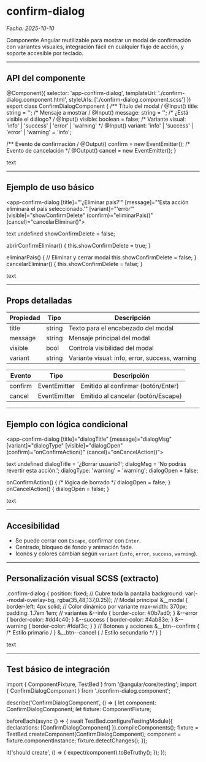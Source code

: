 # confirm-dialog

*Fecha: 2025-10-10*

Componente Angular reutilizable para mostrar un modal de confirmación con variantes visuales, integración fácil en cualquier flujo de acción, y soporte accesible por teclado.

---

## API del componente

@Component({
selector: 'app-confirm-dialog',
templateUrl: './confirm-dialog.component.html',
styleUrls: ['./confirm-dialog.component.scss']
})
export class ConfirmDialogComponent {
/** Título del modal /
@Input() title: string = '';
/* Mensaje a mostrar /
@Input() message: string = '';
/* ¿Está visible el diálogo? /
@Input() visible: boolean = false;
/* Variante visual: 'info' | 'success' | 'error' | 'warning' */
@Input() variant: 'info' | 'success' | 'error' | 'warning' = 'info';

/** Evento de confirmación /
@Output() confirm = new EventEmitter<void>();
/* Evento de cancelación */
@Output() cancel = new EventEmitter<void>();
}

text

---

## Ejemplo de uso básico

<app-confirm-dialog
[title]="'¿Eliminar país?'"
[message]="'Esta acción eliminará el país seleccionado.'"
[variant]="'error'"
[visible]="showConfirmDelete"
(confirm)="eliminarPais()"
(cancel)="cancelarEliminar()">
</app-confirm-dialog>

text
undefined
showConfirmDelete = false;

abrirConfirmEliminar() { this.showConfirmDelete = true; }

eliminarPais() {
// Eliminar y cerrar modal
this.showConfirmDelete = false;
}
cancelarEliminar() {
this.showConfirmDelete = false;
}

text

---

## Props detalladas

| Propiedad  | Tipo   | Descripción                                               |
|------------|--------|-----------------------------------------------------------|
| title      | string | Texto para el encabezado del modal                        |
| message    | string | Mensaje principal del modal                               |
| visible    | bool   | Controla visibilidad del modal                            |
| variant    | string | Variante visual: info, error, success, warning            |

| Evento     | Tipo               | Descripción                           |
|------------|--------------------|---------------------------------------|
| confirm    | EventEmitter<void> | Emitido al confirmar (botón/Enter)    |
| cancel     | EventEmitter<void> | Emitido al cancelar (botón/Escape)    |

---

## Ejemplo con lógica condicional

<app-confirm-dialog
[title]="dialogTitle"
[message]="dialogMsg"
[variant]="dialogType"
[visible]="dialogOpen"
(confirm)="onConfirmAction()"
(cancel)="onCancelAction()">
</app-confirm-dialog>

text
undefined
dialogTitle = '¿Borrar usuario?';
dialogMsg = 'No podrás revertir esta acción.';
dialogType: 'warning' = 'warning';
dialogOpen = false;

onConfirmAction() { /* lógica de borrado */ dialogOpen = false; }
onCancelAction() { dialogOpen = false; }

text

---

## Accesibilidad

- Se puede cerrar con `Escape`, confirmar con `Enter`.
- Centrado, bloqueo de fondo y animación fade.
- Iconos y colores cambian según `variant` (`info`, `error`, `success`, `warning`).

---

## Personalización visual SCSS (extracto)

.confirm-dialog {
position: fixed; // Cubre toda la pantalla
background: var(--modal-overlay-bg, rgba(35,48,137,0.25));
// Modal principal
&__modal {
border-left: 4px solid; // Color dinámico por variante
max-width: 370px;
padding: 1.7em 1em;
// variantes
&--info { border-color: #0b7ad0; }
&--error { border-color: #dd4c40; }
&--success { border-color: #4ab83e; }
&--warning { border-color: #fdaf3c; }
}
// Botones y acciones
&__btn--confirm { /* Estilo primario / }
&__btn--cancel { / Estilo secundario */ }
}

text

---

## Test básico de integración

import { ComponentFixture, TestBed } from '@angular/core/testing';
import { ConfirmDialogComponent } from './confirm-dialog.component';

describe('ConfirmDialogComponent', () => {
let component: ConfirmDialogComponent;
let fixture: ComponentFixture<ConfirmDialogComponent>;

beforeEach(async () => {
await TestBed.configureTestingModule({
declarations: [ConfirmDialogComponent]
}).compileComponents();
fixture = TestBed.createComponent(ConfirmDialogComponent);
component = fixture.componentInstance;
fixture.detectChanges();
});

it('should create', () => {
expect(component).toBeTruthy();
});
});